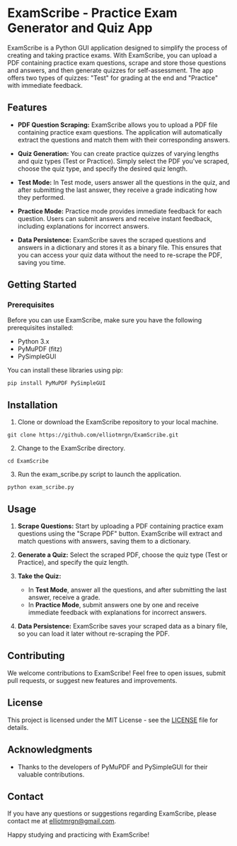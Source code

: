 # ExamScribe - Practice Exam Generator and Quiz App

ExamScribe is a Python GUI application designed to simplify the process of creating and taking practice exams. With ExamScribe, you can upload a PDF containing practice exam questions, scrape and store those questions and answers, and then generate quizzes for self-assessment. The app offers two types of quizzes: "Test" for grading at the end and "Practice" with immediate feedback.

## Features

- **PDF Question Scraping:** ExamScribe allows you to upload a PDF file containing practice exam questions. The application will automatically extract the questions and match them with their corresponding answers.

- **Quiz Generation:** You can create practice quizzes of varying lengths and quiz types (Test or Practice). Simply select the PDF you've scraped, choose the quiz type, and specify the desired quiz length.

- **Test Mode:** In Test mode, users answer all the questions in the quiz, and after submitting the last answer, they receive a grade indicating how they performed.

- **Practice Mode:** Practice mode provides immediate feedback for each question. Users can submit answers and receive instant feedback, including explanations for incorrect answers.

- **Data Persistence:** ExamScribe saves the scraped questions and answers in a dictionary and stores it as a binary file. This ensures that you can access your quiz data without the need to re-scrape the PDF, saving you time.

## Getting Started

### Prerequisites

Before you can use ExamScribe, make sure you have the following prerequisites installed:

- Python 3.x
- PyMuPDF (fitz)
- PySimpleGUI

You can install these libraries using pip:
```
pip install PyMuPDF PySimpleGUI
```
## Installation

1. Clone or download the ExamScribe repository to your local machine.
```
git clone https://github.com/elliotmrgn/ExamScribe.git
```
2. Change to the ExamScribe directory.
```
cd ExamScribe
```
3. Run the exam_scribe.py script to launch the application.
```
python exam_scribe.py
```

## Usage

1. **Scrape Questions:** Start by uploading a PDF containing practice exam questions using the "Scrape PDF" button. ExamScribe will extract and match questions with answers, saving them to a dictionary.

2. **Generate a Quiz:** Select the scraped PDF, choose the quiz type (Test or Practice), and specify the quiz length.

3. **Take the Quiz:**
   - In **Test Mode**, answer all the questions, and after submitting the last answer, receive a grade.
   - In **Practice Mode**, submit answers one by one and receive immediate feedback with explanations for incorrect answers.

4. **Data Persistence:** ExamScribe saves your scraped data as a binary file, so you can load it later without re-scraping the PDF.

## Contributing

We welcome contributions to ExamScribe! Feel free to open issues, submit pull requests, or suggest new features and improvements.

## License

This project is licensed under the MIT License - see the [LICENSE](LICENSE) file for details.

## Acknowledgments

- Thanks to the developers of PyMuPDF and PySimpleGUI for their valuable contributions.

## Contact

If you have any questions or suggestions regarding ExamScribe, please contact me at elliotmrgn@gmail.com.

Happy studying and practicing with ExamScribe!
